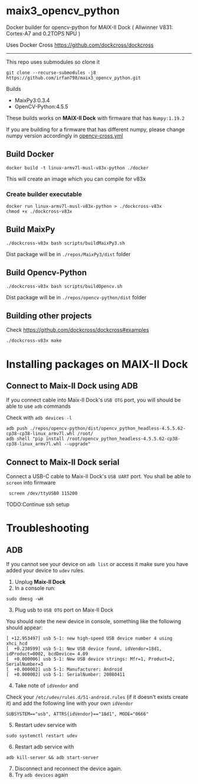 # maix3_opencv_python
Docker builder for opencv-python for MAIX-II Dock ( Allwinner V831: Cortex-A7 and 0.2TOPS NPU )

Uses Docker Cross https://github.com/dockcross/dockcross

----

This repo uses submodules so clone it

```
git clone --recurse-submodules -j8 https://github.com/irfan798/maix3_opencv_python.git
``` 

Builds 
- MaixPy3:0.3.4
- OpenCV-Python:4.5.5

These builds works on **MAIX-II Dock** with firmware that has `Numpy:1.19.2`

If you are building for a firmware that has different numpy, please change numpy version accordingly in [opencv-cross.yml](./docker/files/opencv-cross.yml)

## Build Docker
```
docker build -t linux-armv7l-musl-v83x-python ./docker  
```
This will create an image which you can compile for v83x

### Create builder executable
```
docker run linux-armv7l-musl-v83x-python > ./dockcross-v83x
chmod +x ./dockcross-v83x
```

## Build MaixPy
```
./dockcross-v83x bash scripts/buildMaixPy3.sh 
```
Dist package will be in `./repos/MaixPy3/dist` folder

## Build Opencv-Python
```
./dockcross-v83x bash scripts/buildOpencv.sh 
```
Dist package will be in `./repos/opencv-python/dist` folder

## Building other projects
Check https://github.com/dockcross/dockcross#examples

```
./dockcross-v83x make
```

# Installing packages on MAIX-II Dock

## Connect to Maix-II Dock using ADB
If you connect cable into Maix-II Dock's `USB OTG` port, you will should be able to use `adb` commands

Check with `adb devices -l`

```
adb push ./repos/opencv-python/dist/opencv_python_headless-4.5.5.62-cp38-cp38-linux_armv7l.whl /root/
adb shell "pip install /root/opencv_python_headless-4.5.5.62-cp38-cp38-linux_armv7l.whl --upgrade" 
```

## Connect to Maix-II Dock serial

Connect a USB-C cable to Maix-II Dock's `USB UART` port.
You shall be able to `screen` into firmware
```
 screen /dev/ttyUSB0 115200
```
TODO:Continue ssh setup



# Troubleshooting
## ADB
If you cannot see your device on `adb list` or access it make sure you have added your device to `udev` rules.

1. Unplug **Maix-II Dock**
2. In a console run:
```
sudo dmesg -wH
```
3. Plug usb to `USB OTG` port on  Maix-II Dock

You should note the new device in console, something like the following should appear:
```
[ +12.953497] usb 5-1: new high-speed USB device number 4 using xhci_hcd
[  +0.230599] usb 5-1: New USB device found, idVendor=18d1, idProduct=0002, bcdDevice= 4.09
[  +0.000006] usb 5-1: New USB device strings: Mfr=1, Product=2, SerialNumber=3
[  +0.000002] usb 5-1: Manufacturer: Android
[  +0.000002] usb 5-1: SerialNumber: 20080411
````

4. Take note of `idVendor` and

Check your `/etc/udev/rules.d/51-android.rules` (if it doesn't exists create it) and add the following line with your own `idVendor`
```
SUBSYSTEM=="usb", ATTRS{idVendor}=="18d1", MODE="0666"
```

5. Restart udev service with 
```
sudo systemctl restart udev
```
6. Restart adb service with
```
adb kill-server && adb start-server
```
7. Disconnect and reconnect the device again.
8. Try `adb devices` again
